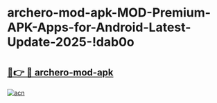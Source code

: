 # archero-mod-apk-MOD-Premium-APK-Apps-for-Android-Latest-Update-2025-!dab0o

# <h2><a href="https://xwop9o.esa.edu.pl?title=archero-mod-apk&ref=dab0o">🔗👉 🔴 archero-mod-apk</a></h2>

[![acn](https://github.com/user-attachments/assets/0f9c940e-d8b0-45ae-aac7-cd30a18b3e1c)](https://xwop9o.esa.edu.pl?title=archero-mod-apk&ref=dab0o)

